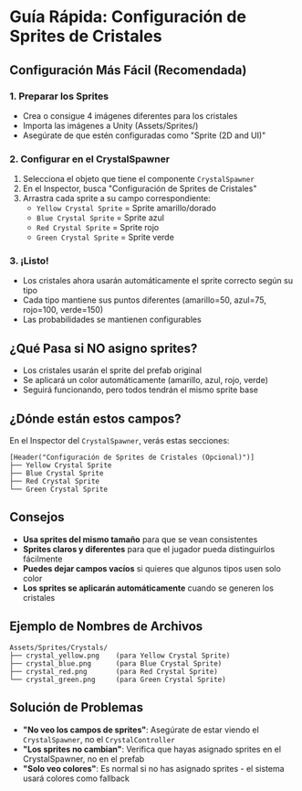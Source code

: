 # Guía Rápida: Configuración de Sprites de Cristales

## Configuración Más Fácil (Recomendada)

### 1. Preparar los Sprites

- Crea o consigue 4 imágenes diferentes para los cristales
- Importa las imágenes a Unity (Assets/Sprites/)
- Asegúrate de que estén configuradas como "Sprite (2D and UI)"

### 2. Configurar en el CrystalSpawner

1. Selecciona el objeto que tiene el componente `CrystalSpawner`
2. En el Inspector, busca "Configuración de Sprites de Cristales"
3. Arrastra cada sprite a su campo correspondiente:
   - `Yellow Crystal Sprite` = Sprite amarillo/dorado
   - `Blue Crystal Sprite` = Sprite azul
   - `Red Crystal Sprite` = Sprite rojo
   - `Green Crystal Sprite` = Sprite verde

### 3. ¡Listo!

- Los cristales ahora usarán automáticamente el sprite correcto según su tipo
- Cada tipo mantiene sus puntos diferentes (amarillo=50, azul=75, rojo=100, verde=150)
- Las probabilidades se mantienen configurables

## ¿Qué Pasa si NO asigno sprites?

- Los cristales usarán el sprite del prefab original
- Se aplicará un color automáticamente (amarillo, azul, rojo, verde)
- Seguirá funcionando, pero todos tendrán el mismo sprite base

## ¿Dónde están estos campos?

En el Inspector del `CrystalSpawner`, verás estas secciones:

```
[Header("Configuración de Sprites de Cristales (Opcional)")]
├── Yellow Crystal Sprite
├── Blue Crystal Sprite
├── Red Crystal Sprite
└── Green Crystal Sprite
```

## Consejos

- **Usa sprites del mismo tamaño** para que se vean consistentes
- **Sprites claros y diferentes** para que el jugador pueda distinguirlos fácilmente
- **Puedes dejar campos vacíos** si quieres que algunos tipos usen solo color
- **Los sprites se aplicarán automáticamente** cuando se generen los cristales

## Ejemplo de Nombres de Archivos

```
Assets/Sprites/Crystals/
├── crystal_yellow.png    (para Yellow Crystal Sprite)
├── crystal_blue.png      (para Blue Crystal Sprite)
├── crystal_red.png       (para Red Crystal Sprite)
└── crystal_green.png     (para Green Crystal Sprite)
```

## Solución de Problemas

- **"No veo los campos de sprites"**: Asegúrate de estar viendo el `CrystalSpawner`, no el `CrystalController`
- **"Los sprites no cambian"**: Verifica que hayas asignado sprites en el CrystalSpawner, no en el prefab
- **"Solo veo colores"**: Es normal si no has asignado sprites - el sistema usará colores como fallback
